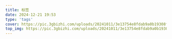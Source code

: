 ```yaml
---
title: 标签
date: 2024-12-21 19:53
type: 'tags'
cover: https://pic.3gbizhi.com/uploads/20241011/3e13754e8fdab9a0b19308fdd21889ef.jpeg
top_img: https://pic.3gbizhi.com/uploads/20241011/3e13754e8fdab9a0b19308fdd21889ef.jpeg
---
```


